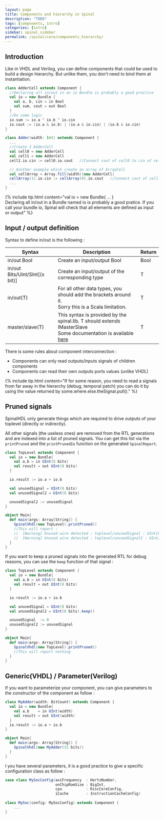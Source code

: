 ```yaml
---
layout: page
title: Components and hierarchy in Spinal
description: "TODO"
tags: [components, intro]
categories: [intro]
sidebar: spinal_sidebar
permalink: /spinal/core/components_hierarchy/
---
```



## Introduction

Like in VHDL and Verilog, you can define components that could be used to build a design hierarchy.  But unlike them, you don't need to bind them at instantiation.

```scala
class AdderCell extends Component {
  //Declaring all in/out in an io Bundle is probably a good practice
  val io = new Bundle {
    val a, b, cin = in Bool
    val sum, cout = out Bool
  }
  //Do some logic
  io.sum := io.a ^ io.b ^ io.cin
  io.cout := (io.a & io.b) | (io.a & io.cin) | (io.b & io.cin)
}

class Adder(width: Int) extends Component {
  ...
  //Create 2 AdderCell
  val cell0 = new AdderCell
  val cell1 = new AdderCell
  cell1.io.cin := cell0.io.cout   //Connect cout of cell0 to cin of cell1

  // Another example which create an array of ArrayCell
  val cellArray = Array.fill(width)(new AdderCell)
  cellArray(1).io.cin := cellArray(0).io.cout   //Connect cout of cell(0) to cin of cell(1)
  ...
}
```
{% include tip.html content="val io = new Bundle{ ... } <br> Declaring all in/out in a Bundle named io is probably a good pratice. If you call your bundle io, Spinal will check that all elements are defined as input or output" %}

## Input / output definition

Syntax to define in/out is the following :

| Syntax                         | Description                                                                                                                                                              | Return |
| -------                        | ----                                                                                                                                                                     | ---    |
| in/out Bool                    | Create an input/output Bool                                                                                                                                              | Bool   |
| in/out Bits/UInt/SInt[(x bit)] | Create an input/output of the corresponding type                                                                                                                         | T      |
| in/out(T)                      | For all other data types, you should add the brackets around it.<br> Sorry this is a Scala limitation.                                                                   | T      |
| master/slave(T)                | This syntax is provided by the spinal.lib. T should extends IMasterSlave<br> Some documentation is available [here](/SpinalDoc/spinal/core/types/#interface-example-apb) | T      |

There is some rules about component interconnection :

- Components can only read outputs/inputs signals of children components
- Components can read their own outputs ports values (unlike VHDL)

{% include tip.html content="If for some reason, you need to read a signals from far away in the hierarchy (debug, temporal patch) you can do it by using the value returned by some.where.else.theSignal.pull()." %}


## Pruned signals

SpinalHDL only generate things which are required to drive outputs of your toplevel (directly or indirectly).

All other signals (the useless ones) are removed from the RTL generations and are indexed into a list of pruned signals. You can get this list via the `printPruned` and the `printPrunedIo` function on the generated `SpinalReport`.

```scala
class TopLevel extends Component {
  val io = new Bundle{
    val a,b = in UInt(8 bits)
    val result = out UInt(8 bits)
  }

  io.result := io.a + io.b

  val unusedSignal = UInt(8 bits)
  val unusedSignal2 = UInt(8 bits)

  unusedSignal2 := unusedSignal
}

object Main{
  def main(args: Array[String]) {
    SpinalVhdl(new TopLevel).printPruned()
    //This will report :
    //  [Warning] Unused wire detected : toplevel/unusedSignal : UInt[8 bits]
    //  [Warning] Unused wire detected : toplevel/unusedSignal2 : UInt[8 bits]
  }
}
```

If you want to keep a pruned signals into the generated RTL for debug reasons, you can use the `keep` function of that signal :

```scala
class TopLevel extends Component {
  val io = new Bundle{
    val a,b = in UInt(8 bits)
    val result = out UInt(8 bits)
  }

  io.result := io.a + io.b

  val unusedSignal = UInt(8 bits)
  val unusedSignal2 = UInt(8 bits).keep()

  unusedSignal  := 0
  unusedSignal2 := unusedSignal
}

object Main{
  def main(args: Array[String]) {
    SpinalVhdl(new TopLevel).printPruned()
    //This will report nothing
  }
}
```


## Generic(VHDL) / Parameter(Verilog)

If you want to parameterize your component, you can give parameters to the constructor of the component as follow :  

```scala
class MyAdder(width: BitCount) extends Component {
  val io = new Bundle{
    val a,b    = in UInt(width)
    val result = out UInt(width)
  }
  io.result := io.a + io.b
}

object Main{
  def main(args: Array[String]) {
    SpinalVhdl(new MyAdder(32 bits))
  }
}
```

I you have several parameters, it is a good practice to give a specific configuration class as follow :


```scala
case class MySocConfig(axiFrequency  : HertzNumber,
                       onChipRamSize : BigInt, 
                       cpu           : RiscCoreConfig,
                       iCache        : InstructionCacheConfig)
                            
class MySoc(config: MySocConfig) extends Component {
    ...
}
```



<!--
TODO
### Input or Output is a basic type

### Input or Output is a bundle type

## Master/Slave interface

-->
